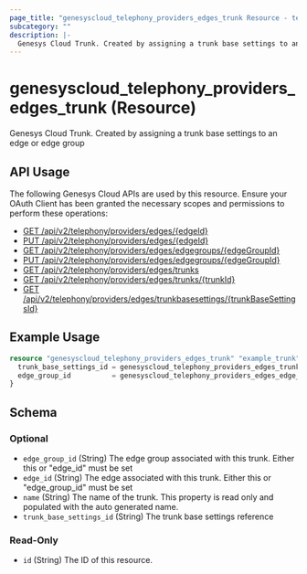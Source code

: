 ```yaml
---
page_title: "genesyscloud_telephony_providers_edges_trunk Resource - terraform-provider-genesyscloud"
subcategory: ""
description: |-
  Genesys Cloud Trunk. Created by assigning a trunk base settings to an edge or edge group
---
```

# genesyscloud_telephony_providers_edges_trunk (Resource)

Genesys Cloud Trunk. Created by assigning a trunk base settings to an edge or edge group

## API Usage
The following Genesys Cloud APIs are used by this resource. Ensure your OAuth Client has been granted the necessary scopes and permissions to perform these operations:

* [GET /api/v2/telephony/providers/edges/{edgeId}](https://developer.genesys.cloud/api/rest/v2/telephonyprovidersedge/#get-api-v2-telephony-providers-edges--edgeId-)
* [PUT /api/v2/telephony/providers/edges/{edgeId}](https://developer.genesys.cloud/api/rest/v2/telephonyprovidersedge/#put-api-v2-telephony-providers-edges--edgeId-)
* [GET /api/v2/telephony/providers/edges/edgegroups/{edgeGroupId}](https://developer.genesys.cloud/api/rest/v2/telephonyprovidersedge/#get-api-v2-telephony-providers-edges-edgegroups--edgeGroupId-)
* [PUT /api/v2/telephony/providers/edges/edgegroups/{edgeGroupId}](https://developer.genesys.cloud/api/rest/v2/telephonyprovidersedge/#put-api-v2-telephony-providers-edges-edgegroups--edgeGroupId-)
* [GET /api/v2/telephony/providers/edges/trunks](https://developer.genesys.cloud/api/rest/v2/telephonyprovidersedge/#get-api-v2-telephony-providers-edges-trunks)
* [GET /api/v2/telephony/providers/edges/trunks/{trunkId}](https://developer.genesys.cloud/api/rest/v2/telephonyprovidersedge/#get-api-v2-telephony-providers-edges-trunks--trunkId-)
* [GET /api/v2/telephony/providers/edges/trunkbasesettings/{trunkBaseSettingsId}](https://developer.genesys.cloud/api/rest/v2/telephonyprovidersedge/#get-api-v2-telephony-providers-edges-trunkbasesettings--trunkBaseSettingsId-)


## Example Usage

```terraform
resource "genesyscloud_telephony_providers_edges_trunk" "example_trunk" {
  trunk_base_settings_id = genesyscloud_telephony_providers_edges_trunkbasesettings.trunk-base-settings.id
  edge_group_id          = genesyscloud_telephony_providers_edges_edge_group.edge-group.id
}
```

<!-- schema generated by tfplugindocs -->
## Schema

### Optional

- `edge_group_id` (String) The edge group associated with this trunk. Either this or "edge_id" must be set
- `edge_id` (String) The edge associated with this trunk. Either this or "edge_group_id" must be set
- `name` (String) The name of the trunk. This property is read only and populated with the auto generated name.
- `trunk_base_settings_id` (String) The trunk base settings reference

### Read-Only

- `id` (String) The ID of this resource.

